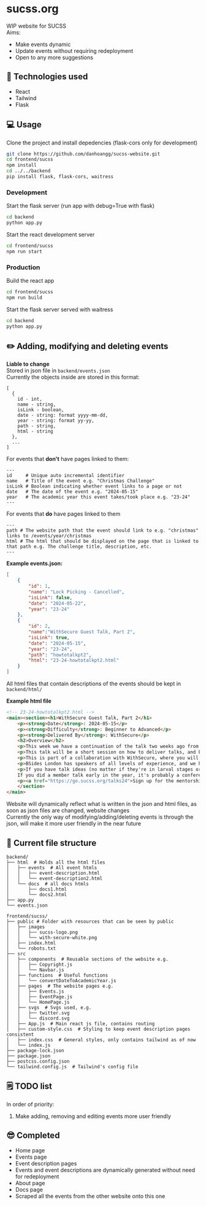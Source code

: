 # sucss.org
WIP website for SUCSS\
Aims:
- Make events dynamic
- Update events without requiring redeployment
- Open to any more suggestions

## 👾 Technologies used
- React
- Tailwind
- Flask

## 💻 Usage 

Clone the project and install depedencies (flask-cors only for development)
```bash
git clone https://github.com/danhoangg/sucss-website.git
cd frontend/sucss
npm install
cd ../../backend
pip install flask, flask-cors, waitress
```
### Development
Start the flask server (run app with debug=True with flask)
```bash
cd backend
python app.py
```
Start the react development server
```bash
cd frontend/sucss
npm run start
```
### Production
Build the react app
```bash
cd frontend/sucss
npm run build
```
Start the flask server served with waitress
```bash
cd backend
python app.py
```

## ✏️ Adding, modifying and deleting events
**Liable to change**\
Stored in json file in `backend/events.json`\
Currently the objects inside are stored in this format:
```
[
  {
    id - int,
    name - string,
    isLink - boolean,
    date - string: format yyyy-mm-dd,
    year - string: format yy-yy,
    path - string,
    html - string
  },
  ...
]
```
For events that **don't** have pages linked to them:
```
---
id     # Unique auto incremental identifier
name   # Title of the event e.g. "Christmas Challenge"
isLink # Boolean indicating whether event links to a page or not
date   # The date of the event e.g. "2024-05-15"
year   # The academic year this event takes/took place e.g. "23-24"
---
```
For events that **do** have pages linked to them
```
---
path # The website path that the event should link to e.g. "christmas" links to /events/year/christmas
html # The html that should be displayed on the page that is linked to that path e.g. The challenge title, description, etc.
---
```
**Example events.json:**
```json
[
    {
        "id": 1,
        "name": "Lock Picking - Cancelled",
        "isLink": false,
        "date": "2024-05-22",
        "year": "23-24"
    },
    {
        "id": 2,
        "name":"WithSecure Guest Talk, Part 2",
        "isLink": true,
        "date": "2024-05-15",
        "year": "23-24",
        "path": "howtotalkpt2",
        "html": "23-24-howtotalkpt2.html"
    }
]
```

All html files that contain descriptions of the events should be kept in `backend/html/`

**Example html file**
```html
<!-- 23-24-howtotalkpt2.html -->
<main><section><h1>WithSecure Guest Talk, Part 2</h1>
    <p><strong>Date</strong>: 2024-05-15</p>
    <p><strong>Difficulty</strong>: Beginner to Advanced</p>
    <p><strong>Delivered By</strong>: WithSecure</p>
    <h2>Overview</h2>
    <p>This week we have a continuation of the talk two weeks ago from our sponsor, WithSecure!</p>
    <p>This talk will be a short session on how to deliver talks, and brainstorming ideas for talks.</p>
    <p>This is part of a collaboration with WithSecure, where you will receive expert training and coaching in conference-speaking, with the aim of submitting talks to the renowned cyber security conference BSides London!</p>
    <p>BSides London has speakers of all levels of experience, and we have already seen conference-worthy talks at our Member Talks session in December, so we highly encourage you to get involved with this opportunity. There is, however, no obligation to submit any conference talks - please just come along if you're interested!</p>
    <p>If you have talk ideas (no matter if they're in larval stages or already well developed) WithSecure is more than happy to help you workshop them.
    If you did a member talk early in the year, it's probably a conference talk waiting to happen!</p>
    <p><a href="https://go.sucss.org/talks24">Sign up for the mentorship!</a></p>
    </section>
</main>
```

Website will dynamically reflect what is written in the json and html files, as soon as json files are changed, website changes\
Currently the only way of modifying/adding/deleting events is through the json, will make it more user friendly in the near future

## 📁 Current file structure

```
backend/
├── html  # Holds all the html files
│   ├── events  # All event htmls
│   │   ├── event-description.html
│   │   └── event-description2.html
│   └── docs  # all docs htmls
│       ├── docs1.html
│       └── docs2.html
├── app.py
└── events.json

frontend/sucss/
├── public # Folder with resources that can be seen by public
│   ├── images 
│   │   ├── sucss-logo.png
│   │   └── with-secure-white.png
│   ├── index.html
│   └── robots.txt
├── src
│   ├── components  # Reusable sections of the website e.g.
│   │   ├── Copyright.js
│   │   └── Navbar.js
│   ├── functions  # Useful functions                            
│   │   └── convertDateToAcademicYear.js
│   ├── pages  # The website pages e.g.
│   │   ├── Events.js
│   │   ├── EventPage.js
│   │   └── HomePage.js 
│   ├── svgs  # Svgs used, e.g.
│   │   ├── twitter.svg
│   │   └── discord.svg
│   ├── App.js  # Main react js file, contains routing
│   ├── custom-style.css  # Styling to keep event description pages consistent
│   ├── index.css  # General styles, only contains tailwind as of now
│   └── index.js
├── package-lock.json
├── package.json
├── postcss.config.json
└── tailwind.config.js  # Tailwind's config file
```

## 🗒️ TODO list
In order of priority:
1. Make adding, removing and editing events more user friendly

## 😎 Completed
- Home page
- Events page
- Event description pages
- Events and event descriptions are dynamically generated without need for redeployment
- About page
- Docs page
- Scraped all the events from the other website onto this one
